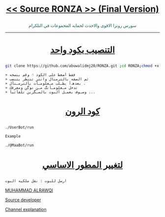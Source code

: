 # <p align="center" style="color:#cb3349" > [<< Source RONZA >> (Final Version)](https://telegram.me/GPS_RONZABOT)

<p align="center" style="color: #14635c;" > سورس رونزا الاقوى والاحدث لحمايه المجموعات في التلكرام

***

# <p align="center" style="color: #14635c;" > [التنصيب بكود واحد](https://t.me/GPS_RONZABOT)
```sh
git clone https://github.com/abuwalidmj20/RONZA.git ;cd RONZA;chmod +x ins;./ins
```
```
» فقط أضغط على الكود ☝️ وقم بنسخه
» ثم الصقه بالترمنال وانتر تتنظر يتنصب 
» بعدهہ‌‏آ يطـلب مـعلومـآت بآلترمـنآل .
» تدخل مـعلومـآتگ مـن توگن ومعرفك 
» وسـوف يعمـل آلبوت بالسـگرين تلقآئيآ ...
```
# <p align="center" style="color: #14635c;" > [كود الرون](https://t.me/GPS_RONZABOT)
```sh
./UserBot/run

Example

./@MaaBot/run
```
# <p align="center" style="color: #14635c;" >  [لتغيير المطور الاساسي ](https://t.me/GPS_RONZABOT)
```sh
ارسل للبوت : نقل ملكيه البوت
```
[MUHAMMAD ALRAWQI](https://t.me/MUHKJ)

[Source developer](https://t.me/@ALRAWQI)

[Channel explanation](https://t.me/GPS_RONZABOT)
